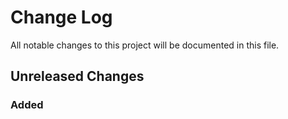 ﻿# Change Log

All notable changes to this project will be documented in this file.

## Unreleased Changes
### Added
